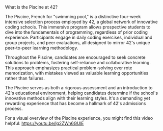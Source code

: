 What is the Piscine at 42?

The Piscine, French for "swimming pool," is a distinctive four-week intensive selection process employed by 42, a global network of innovative coding schools. This immersive program allows prospective students to dive into the fundamentals of programming, regardless of prior coding experience. Participants engage in daily coding exercises, individual and group projects, and peer evaluations, all designed to mirror 42's unique peer-to-peer learning methodology. 


Throughout the Piscine, candidates are encouraged to seek concrete solutions to problems, fostering self-reliance and collaborative learning. This approach emphasizes practical problem-solving over rote memorization, with mistakes viewed as valuable learning opportunities rather than failures. 


The Piscine serves as both a rigorous assessment and an introduction to 42's educational environment, helping candidates determine if the school's innovative methods align with their learning styles. It's a demanding yet rewarding experience that has become a hallmark of 42's admissions process. 


For a visual overview of the Piscine experience, you might find this video helpful: https://youtu.be/lg2ZWn6GUlE
